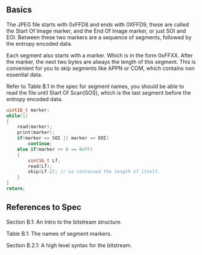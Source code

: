 ## Basics

The JPEG file starts with 0xFFD8 and ends with 0XFFD9, these are called the Start Of Image marker, and the End Of Image marker, or just SOI and EOI. Between these two markers are a sequence of segments, followed by the entropy encoded data. 

Each segment also starts with a marker. Which is in the form 0xFFXX. After the marker, the next two bytes are always the length of this segment. This is convenient for you to skip segments like APPN or COM, which contains non essential data.

Refer to Table B.1 in the spec for segment names, you should be able to read the file until Start Of Scan(SOS), which is the last segment before the entropy encoded data.

```C
uint16_t marker;
while(1)
{
    read(marker);
    print(marker);
    if(marker == SOI || marker == EOI)
        continue;
    else if(marker >> 8 == 0xFF)
    {
        uint16_t Lf;
        read(Lf);
        skip(Lf-2); // Le contained the length of itself.
    }
}
return;
```

## References to Spec

Section B.1: An Intro to the bitstream structure.

Table B.1: The names of segment markers.

Section B.2.1: A high level syntax for the bitstream.
